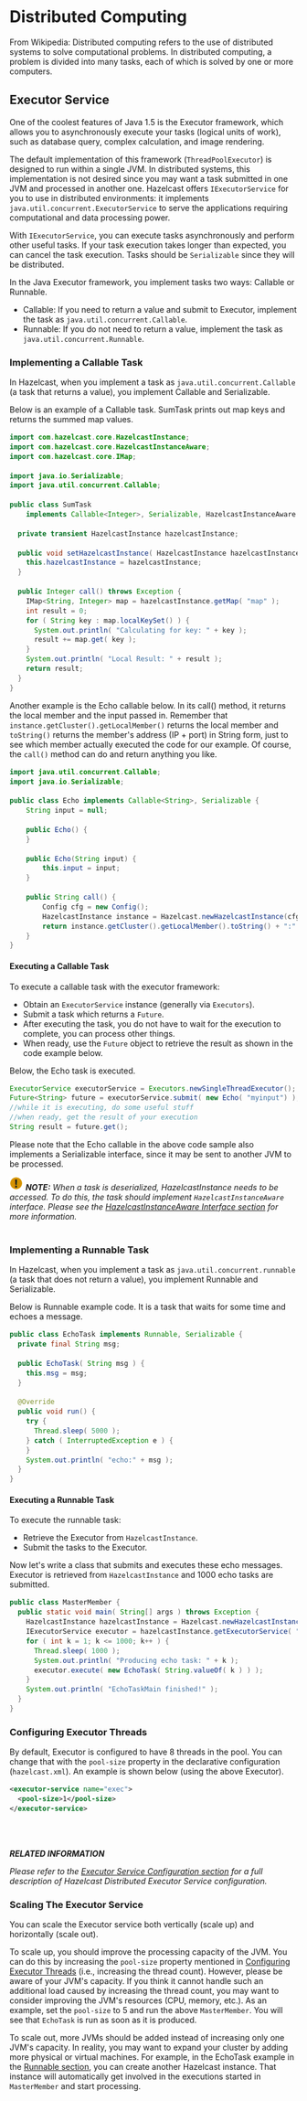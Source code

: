
# Distributed Computing

From Wikipedia: Distributed computing refers to the use of distributed systems to solve computational problems. In distributed computing, a problem is divided into many tasks, each of which is solved by one or more computers.

## Executor Service

One of the coolest features of Java 1.5 is the Executor framework, which allows you to asynchronously execute your tasks (logical units of work), such as database query, complex calculation, and image rendering.

The default implementation of this framework (`ThreadPoolExecutor`) is designed to run within a single JVM. In distributed systems, this implementation is not desired since you may want a task submitted in one JVM and processed in another one. Hazelcast offers `IExecutorService` for you to use in distributed environments: it implements `java.util.concurrent.ExecutorService` to serve the applications requiring computational and data processing power.

With `IExecutorService`, you can execute tasks asynchronously and perform other useful tasks. If your task execution takes longer than expected, you can cancel the task execution. Tasks should be `Serializable` since they will be distributed.

In the Java Executor framework, you implement tasks two ways: Callable or Runnable.

* Callable: If you need to return a value and submit to Executor, implement the task as `java.util.concurrent.Callable`.
* Runnable: If you do not need to return a value, implement the task as `java.util.concurrent.Runnable`.

### Implementing a Callable Task

In Hazelcast, when you implement a task as `java.util.concurrent.Callable` (a task that returns a value), you implement Callable and Serializable.

Below is an example of a Callable task. SumTask prints out map keys and returns the summed map values.

```java
import com.hazelcast.core.HazelcastInstance;
import com.hazelcast.core.HazelcastInstanceAware;
import com.hazelcast.core.IMap;

import java.io.Serializable;
import java.util.concurrent.Callable;

public class SumTask
    implements Callable<Integer>, Serializable, HazelcastInstanceAware {
        
  private transient HazelcastInstance hazelcastInstance;

  public void setHazelcastInstance( HazelcastInstance hazelcastInstance ) {
    this.hazelcastInstance = hazelcastInstance;
  }

  public Integer call() throws Exception {
    IMap<String, Integer> map = hazelcastInstance.getMap( "map" );
    int result = 0;
    for ( String key : map.localKeySet() ) {
      System.out.println( "Calculating for key: " + key );
      result += map.get( key );
    }
    System.out.println( "Local Result: " + result );
    return result;
  }
}
```

Another example is the Echo callable below. In its call() method, it returns the local member and the input passed in. Remember that `instance.getCluster().getLocalMember()` returns the local member and `toString()` returns the member's address (IP + port) in String form, just to see which member actually executed the code for our example. Of course, the `call()` method can do and return anything you like. 

```java
import java.util.concurrent.Callable;
import java.io.Serializable;

public class Echo implements Callable<String>, Serializable {
    String input = null;

    public Echo() {
    }

    public Echo(String input) {
        this.input = input;
    }

    public String call() {
        Config cfg = new Config();
        HazelcastInstance instance = Hazelcast.newHazelcastInstance(cfg);
        return instance.getCluster().getLocalMember().toString() + ":" + input;
    }
}
```

#### Executing a Callable Task

To execute a callable task with the executor framework:

* Obtain an `ExecutorService` instance (generally via `Executors`).
* Submit a task which returns a `Future`. 
* After executing the task, you do not have to wait for the execution to complete, you can process other things. 
* When ready, use the `Future` object to retrieve the result as shown in the code example below.

Below, the Echo task is executed.

```java
ExecutorService executorService = Executors.newSingleThreadExecutor();
Future<String> future = executorService.submit( new Echo( "myinput") );
//while it is executing, do some useful stuff
//when ready, get the result of your execution
String result = future.get();
```

Please note that the Echo callable in the above code sample also implements a Serializable interface, since it may be sent to another JVM to be processed.

![image](images/NoteSmall.jpg) ***NOTE:*** *When a task is deserialized, HazelcastInstance needs to be accessed. To do this, the task should implement `HazelcastInstanceAware` interface. Please see the [HazelcastInstanceAware Interface section](#implementing-hazelcastinstanceaware) for more information.*
<br></br>


### Implementing a Runnable Task

In Hazelcast, when you implement a task as `java.util.concurrent.runnable` (a task that does not return a value), you implement Runnable and Serializable.

Below is Runnable example code. It is a task that waits for some time and echoes a message.

```java
public class EchoTask implements Runnable, Serializable {
  private final String msg;

  public EchoTask( String msg ) {
    this.msg = msg;
  }

  @Override
  public void run() {
    try {
      Thread.sleep( 5000 );
    } catch ( InterruptedException e ) {
    }
    System.out.println( "echo:" + msg );
  }
}
```

#### Executing a Runnable Task

To execute the runnable task:

* Retrieve the Executor from `HazelcastInstance`.
* Submit the tasks to the Executor.

Now let's write a class that submits and executes these echo messages. Executor is retrieved from `HazelcastInstance` and 1000 echo tasks are submitted.

```java
public class MasterMember {
  public static void main( String[] args ) throws Exception {
    HazelcastInstance hazelcastInstance = Hazelcast.newHazelcastInstance();
    IExecutorService executor = hazelcastInstance.getExecutorService( "exec" );
    for ( int k = 1; k <= 1000; k++ ) {
      Thread.sleep( 1000 );
      System.out.println( "Producing echo task: " + k );
      executor.execute( new EchoTask( String.valueOf( k ) ) );
    }
    System.out.println( "EchoTaskMain finished!" );
  }
}
```

### Configuring Executor Threads

By default, Executor is configured to have 8 threads in the pool. You can change that with the `pool-size` property in the declarative configuration (`hazelcast.xml`). An example is shown below (using the above Executor).

```xml
<executor-service name="exec">
  <pool-size>1</pool-size>
</executor-service>
```

<br></br>

***RELATED INFORMATION***


*Please refer to the [Executor Service Configuration section](#executor-service-configuration) for a full description of Hazelcast Distributed Executor Service configuration.*


### Scaling The Executor Service


You can scale the Executor service both vertically (scale up) and horizontally (scale out).


To scale up, you should improve the processing capacity of the JVM. You can do this by increasing the `pool-size` property mentioned in [Configuring Executor Threads](#configuring-executor-threads) (i.e., increasing the thread count). However, please be aware of your JVM's capacity. If you think it cannot handle such an additional load caused by increasing the thread count, you may want to consider improving the JVM's resources (CPU, memory, etc.). As an example, set the `pool-size` to 5 and run the above `MasterMember`. You will see that `EchoTask` is run as soon as it is produced.


To scale out, more JVMs should be added instead of increasing only one JVM's capacity. In reality, you may want to expand your cluster by adding more physical or virtual machines. For example, in the EchoTask example in the [Runnable section](#implementing-a-runnable-task), you can create another Hazelcast instance. That instance will automatically get involved in the executions started in `MasterMember` and start processing.
